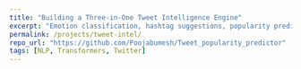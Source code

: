```yaml
---
title: "Building a Three-in-One Tweet Intelligence Engine"
excerpt: "Emotion classification, hashtag suggestions, popularity prediction in one pipeline."
permalink: /projects/tweet-intel/
repo_url: "https://github.com/Poojabumesh/Tweet_popularity_predictor"
tags: [NLP, Transformers, Twitter]
---
```

